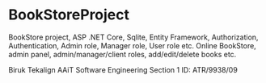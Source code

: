 # BookStoreProject
BookStore project, ASP .NET Core, Sqlite, Entity Framework, Authorization, Authentication, Admin role, Manager role, User role etc.
Online BookStore, admin panel, admin/manager/client roles, add/edit/delete books etc.

Biruk Tekalign
AAiT Software Engineering
Section 1
ID: ATR/9938/09
